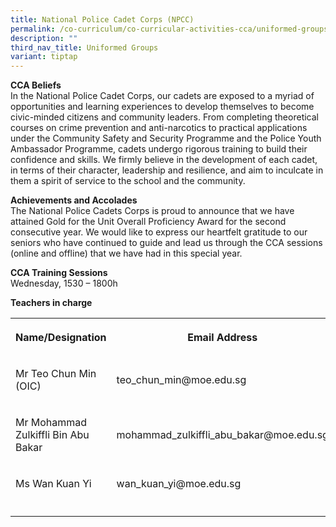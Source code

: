 ```yaml
---
title: National Police Cadet Corps (NPCC)
permalink: /co-curriculum/co-curricular-activities-cca/uniformed-groups/national-police-cadet-corps-npcc/
description: ""
third_nav_title: Uniformed Groups
variant: tiptap
---
```

<p><strong>CCA Beliefs</strong><br>In the National Police Cadet Corps, our cadets are exposed to a myriad of opportunities and learning experiences to develop themselves to become civic-minded citizens and community leaders. From completing theoretical courses on crime prevention and anti-narcotics to practical applications under the Community Safety and Security Programme and the Police Youth Ambassador Programme, cadets undergo rigorous training to build their confidence and skills. We firmly believe in the development of each cadet, in terms of their character, leadership and resilience, and aim to inculcate in them a spirit of service to the school and the community.</p><p><strong>Achievements and Accolades</strong><br>The National Police Cadets Corps is proud to announce that we have attained Gold for the Unit Overall Proficiency Award for the second consecutive year. We would like to express our heartfelt gratitude to our seniors who have continued to guide and lead us through the CCA sessions (online and offline) that we have had in this special year.</p><p><strong>CCA Training Sessions</strong><br>Wednesday, 1530 – 1800h</p><p><strong>Teachers in charge</strong><br></p><table><tbody><tr><th rowspan="1" colspan="1"><p><strong>Name/Designation</strong></p></th><th rowspan="1" colspan="1"><p><strong>Email Address</strong></p></th></tr><tr><td rowspan="1" colspan="1"><p>Mr Teo Chun Min (OIC)</p></td><td rowspan="1" colspan="1"><p>teo_chun_min@moe.edu.sg</p></td></tr><tr><td rowspan="1" colspan="1"><p>Mr Mohammad Zulkiffli Bin Abu Bakar</p></td><td rowspan="1" colspan="1"><p>mohammad_zulkiffli_abu_bakar@moe.edu.sg</p></td></tr><tr><td rowspan="1" colspan="1"><p>Ms Wan Kuan Yi</p></td><td rowspan="1" colspan="1"><p>wan_kuan_yi@moe.edu.sg</p></td></tr><tr><td rowspan="1" colspan="1"><p></p></td><td rowspan="1" colspan="1"><p></p></td></tr></tbody></table><p></p>